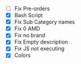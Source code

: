- [ ] Fix Pre-orders
- [X] Bash Script
- [X] Fix Sub Category names
- [X] Fix 0 AMD
- [X] Fix no brand
- [X] Fix Empty description
- [X] Fix JS not executing
- [X] Colors